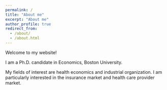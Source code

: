 ```yaml
---
permalink: /
title: "About me"
excerpt: "About me"
author_profile: true
redirect_from: 
  - /about/
  - /about.html
---
```


Welcome to my website! 

I am a Ph.D. candidate in Economics, Boston University.

My fields of interest are health economics and industrial organization. I am particularly interested in the insurance market and health care provider market.
